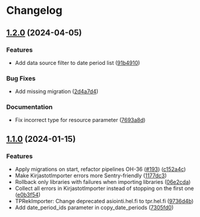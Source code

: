 # Changelog

## [1.2.0](https://github.com/City-of-Helsinki/hauki/compare/hauki-v1.1.0...hauki-v1.2.0) (2024-04-05)


### Features

* Add data source filter to date period list ([91b4910](https://github.com/City-of-Helsinki/hauki/commit/91b4910f5590e82b2fc8c29729d41427f761e4e1))


### Bug Fixes

* Add missing migration ([2d4a7d4](https://github.com/City-of-Helsinki/hauki/commit/2d4a7d416c5d7d534fd5dd9c9f1c895535a912ee))


### Documentation

* Fix incorrect type for resource parameter ([7693a8d](https://github.com/City-of-Helsinki/hauki/commit/7693a8dc5c93c5d02e17e53128accfc29cdbfa38))

## [1.1.0](https://github.com/City-of-Helsinki/hauki/compare/hauki-v1.0.0...hauki-v1.1.0) (2024-01-15)


### Features

* Apply migrations on start, refactor pipelines OH-36 ([#193](https://github.com/City-of-Helsinki/hauki/issues/193)) ([c152a4c](https://github.com/City-of-Helsinki/hauki/commit/c152a4c5c6a1b5fccc49fb79c1b6cd5bf1ba8bc9))
* Make KirjastotImporter errors more Sentry-friendly ([1177dc3](https://github.com/City-of-Helsinki/hauki/commit/1177dc3968735d5211b769b4c63e9882dc8a1303))
* Rollback only libraries with failures when importing libraries ([06e2cda](https://github.com/City-of-Helsinki/hauki/commit/06e2cdaf889adbecb2991032d761156686c7550e))
* Collect all errors in KirjastotImporter instead of stopping on the first one ([e0b3f54](https://github.com/City-of-Helsinki/hauki/commit/e0b3f54ef4aef8fe4bd121c3cd4968965b9e34de))
* TPRekImporter: Change deprecated asiointi.hel.fi to tpr.hel.fi ([9736d4b](https://github.com/City-of-Helsinki/hauki/commit/9736d4b6337d90f28c48abbfe0ba579ef2cfa47f))
* Add date_period_ids parameter in copy_date_periods ([7305fd0](https://github.com/City-of-Helsinki/hauki/commit/7305fd02c085dfb458f380462121d39dc4d83547))
